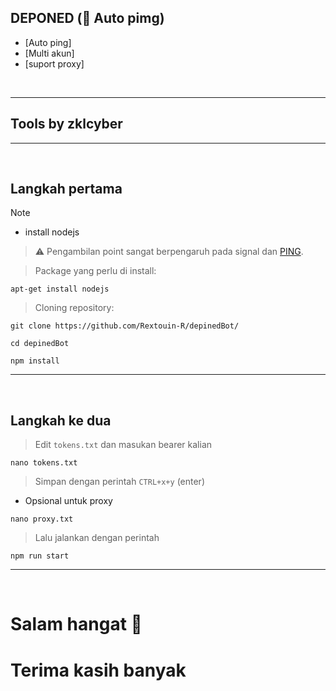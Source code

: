 ## DEPONED (🛜 Auto pimg)
* [Auto ping]
* [Multi akun]
* [suport proxy]
<br>

---  
## Tools by zklcyber
---  

<br>

## Langkah pertama <a name=first-steps-ubuntu-proot></a>

> [!NOTE]
* install nodejs
> ⚠️ Pengambilan point sangat berpengaruh pada signal dan [PING]().

> Package yang perlu di install: 
```
apt-get install nodejs
```

> Cloning repository: 
```
git clone https://github.com/Rextouin-R/depinedBot/
```
```
cd depinedBot 
```
```
npm install
```

---  
<br>

## Langkah ke dua <a name=easy-download-ubuntu-proot></a> 
> Edit `tokens.txt` dan masukan bearer kalian
```
nano tokens.txt
```
> Simpan dengan perintah `CTRL+x+y` (enter)
* Opsional untuk proxy
```
nano proxy.txt
```
> Lalu jalankan dengan perintah
```
npm run start
```

---
<br>

# Salam hangat 🙏

# Terima kasih banyak <a name=installing-desktops-ubuntu-proot></a> 
